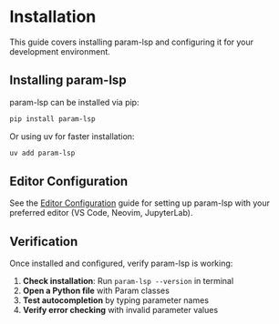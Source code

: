 # Installation

This guide covers installing param-lsp and configuring it for your development environment.

## Installing param-lsp

param-lsp can be installed via pip:

```bash
pip install param-lsp
```

Or using uv for faster installation:

```bash
uv add param-lsp
```

## Editor Configuration

See the [Editor Configuration](editors.md) guide for setting up param-lsp with your preferred editor (VS Code, Neovim, JupyterLab).

## Verification

Once installed and configured, verify param-lsp is working:

1. **Check installation**: Run `param-lsp --version` in terminal
2. **Open a Python file** with Param classes
3. **Test autocompletion** by typing parameter names
4. **Verify error checking** with invalid parameter values
